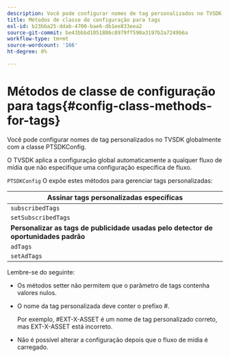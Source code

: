 ```yaml
---
description: Você pode configurar nomes de tag personalizados no TVSDK globalmente com a classe PTSDKConfig.
title: Métodos de classe de configuração para tags
exl-id: b23bba25-ddab-4700-bae6-db1ee833eea2
source-git-commit: be43bbbd1051886c8979ff590a3197b2a7249b6a
workflow-type: tm+mt
source-wordcount: '166'
ht-degree: 0%

---
```


# Métodos de classe de configuração para tags{#config-class-methods-for-tags}

Você pode configurar nomes de tag personalizados no TVSDK globalmente com a classe PTSDKConfig.

O TVSDK aplica a configuração global automaticamente a qualquer fluxo de mídia que não especifique uma configuração específica de fluxo.

`PTSDKConfig` O expõe estes métodos para gerenciar tags personalizadas:

| **Assinar tags personalizadas específicas** |
|---|
| `subscribedTags` | Recupera a lista atual de tags assinadas. |
| `setSubscribedTags` | Define a lista de tags assinadas que serão expostas ao aplicativo. |
| **Personalizar as tags de publicidade usadas pelo detector de oportunidades padrão** |
| `adTags` | Recupera a lista atual de tags de anúncios. |
| `setAdTags` | Define a lista de tags de anúncios que serão usadas pelo gerador de oportunidades padrão. |

Lembre-se do seguinte:

* Os métodos setter não permitem que o parâmetro de tags contenha valores nulos.
* O nome da tag personalizada deve conter o prefixo #.

   Por exemplo, #EXT-X-ASSET é um nome de tag personalizado correto, mas EXT-X-ASSET está incorreto.
* Não é possível alterar a configuração depois que o fluxo de mídia é carregado.
